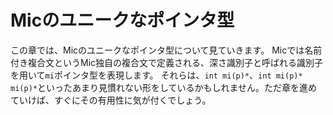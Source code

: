 # Micのユニークなポインタ型
この章では、Micのユニークなポインタ型について見ていきます。
Micでは名前付き複合文というMic独自の複合文で定義される、深さ識別子と呼ばれる識別子を用いて`mi`ポインタ型を表現します。
それらは、`int mi(p)*`、`int mi(p)* mi(p)*`といったあまり見慣れない形をしているかもしれません。ただ章を進めていけば、すぐにその有用性に気が付くでしょう。